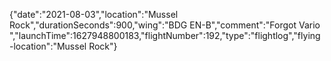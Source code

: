 {"date":"2021-08-03","location":"Mussel Rock","durationSeconds":900,"wing":"BDG EN-B","comment":"Forgot Vario ","launchTime":1627948800183,"flightNumber":192,"type":"flightlog","flying-location":"Mussel Rock"}
